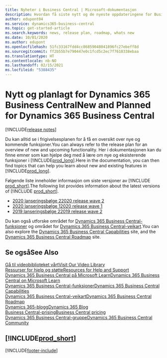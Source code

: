 ```yaml
---
title: Nyheter i Business Central | Microsoft-dokumentasjon
description: Hvordan få siste nytt og de nyeste oppdateringene for Business Central.
author: edupont04
ms.service: dynamics365-business-central
ms.topic: get-started-article
ms.search.keywords: news, release plan, roadmap, whats new
ms.date: 10/01/2020
ms.author: edupont
ms.openlocfilehash: 51fc33167fdd4cc86859048041896fc27ebeff8d
ms.sourcegitcommit: ff2b55b7e790447e0c1fcd5c2ec7f7610338ebaa
ms.translationtype: HT
ms.contentlocale: nb-NO
ms.lasthandoff: 02/15/2021
ms.locfileid: "5388435"
---
```

# <a name="new-and-planned-for-dynamics-365-business-central"></a><span data-ttu-id="43619-103">Nytt og planlagt for Dynamics 365 Business Central</span><span class="sxs-lookup"><span data-stu-id="43619-103">New and Planned for Dynamics 365 Business Central</span></span>

[!INCLUDE[release notes](includes/release-notes.md)]

<span data-ttu-id="43619-104">Du kan alltid se i frigivelsesplanen for å få en oversikt over nye og kommende funksjoner.</span><span class="sxs-lookup"><span data-stu-id="43619-104">You can always refer to the release plan for an overview of new and upcoming functionality.</span></span> <span data-ttu-id="43619-105">Her i dokumentasjonen kan du finne emner som kan hjelpe deg med å lære om nye og eksisterende funksjoner i [!INCLUDE[prod_long](includes/prod_long.md)].</span><span class="sxs-lookup"><span data-stu-id="43619-105">Here in the documentation, you can then find topics that can help you learn about new and existing features in [!INCLUDE[prod_long](includes/prod_long.md)].</span></span> 

<span data-ttu-id="43619-106">Følgende liste inneholder informasjon om siste versjoner av [!INCLUDE [prod_short](includes/prod_short.md)].</span><span class="sxs-lookup"><span data-stu-id="43619-106">The following list provides information about the latest versions of [!INCLUDE [prod_short](includes/prod_short.md)].</span></span>  

* [<span data-ttu-id="43619-107">2020 lanseringsbølge 2</span><span class="sxs-lookup"><span data-stu-id="43619-107">2020 release wave 2</span></span>](/dynamics365-release-plan/2020wave2/smb/dynamics365-business-central/planned-features)  
* [<span data-ttu-id="43619-108">2020 lanseringsbølge 1</span><span class="sxs-lookup"><span data-stu-id="43619-108">2020 release wave 1</span></span>](/dynamics365-release-plan/2020wave1/dynamics365-business-central/planned-features)  
* [<span data-ttu-id="43619-109">2019 lanseringsbølge 2</span><span class="sxs-lookup"><span data-stu-id="43619-109">2019 release wave 2</span></span>](/dynamics365-release-plan/2019wave2/dynamics365-business-central/planned-features)  

<span data-ttu-id="43619-110">Du kan også utforske området for [Dynamics 365 Business Central-funksjoner](https://dynamics.microsoft.com/business-central/capabilities/) og området for [Dynamics 365 Business Central-veikart](https://dynamics.microsoft.com/roadmap/business-central/).</span><span class="sxs-lookup"><span data-stu-id="43619-110">You can also explore the [Dynamics 365 Business Central Capabilities](https://dynamics.microsoft.com/business-central/capabilities/) site, and the [Dynamics 365 Business Central Roadmap](https://dynamics.microsoft.com/roadmap/business-central/) site.</span></span>  

## <a name="see-also"></a><span data-ttu-id="43619-111">Se også</span><span class="sxs-lookup"><span data-stu-id="43619-111">See Also</span></span>

[<span data-ttu-id="43619-112">Gå til videobiblioteket vårt</span><span class="sxs-lookup"><span data-stu-id="43619-112">Visit Our Video Library</span></span>](across-videos.md)  
[<span data-ttu-id="43619-113">Ressurser for hjelp og støtte</span><span class="sxs-lookup"><span data-stu-id="43619-113">Resources for Help and Support</span></span>](product-help-and-support.md)  
[<span data-ttu-id="43619-114">Dynamics 365 Business Central på Microsoft Learn</span><span class="sxs-lookup"><span data-stu-id="43619-114">Dynamics 365 Business Central on Microsoft Learn</span></span>](/learn/dynamics365/business-central?WT.mc_id=dyn365bc_landingpage-docs)  
[<span data-ttu-id="43619-115">Dynamics 365 Business Central-funksjoner</span><span class="sxs-lookup"><span data-stu-id="43619-115">Dynamics 365 Business Central Capabilities</span></span>](https://dynamics.microsoft.com/business-central/capabilities/)  
[<span data-ttu-id="43619-116">Dynamics 365 Business Central-veikart</span><span class="sxs-lookup"><span data-stu-id="43619-116">Dynamics 365 Business Central Roadmap</span></span>](https://dynamics.microsoft.com/roadmap/business-central/)  
[<span data-ttu-id="43619-117">Dynamics 365-blogg</span><span class="sxs-lookup"><span data-stu-id="43619-117">Dynamics 365 Blog</span></span>](https://cloudblogs.microsoft.com/dynamics365/it/product/business-central/)  
[<span data-ttu-id="43619-118">Business Central-prising</span><span class="sxs-lookup"><span data-stu-id="43619-118">Business Central pricing</span></span>](https://dynamics.microsoft.com/business-central/overview/#pricing)  
[<span data-ttu-id="43619-119">Dynamics 365 Business Central-gruppe</span><span class="sxs-lookup"><span data-stu-id="43619-119">Dynamics 365 Business Central Community</span></span>](https://community.dynamics.com/business/)

## [!INCLUDE[prod_short](includes/free_trial_md.md)]


[!INCLUDE[footer-include](includes/footer-banner.md)]